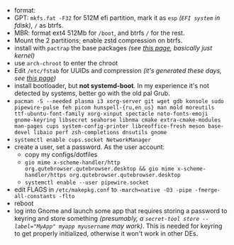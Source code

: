 * format:
 * GPT: `mkfs.fat -F32` for 512M efi partition, mark it as `esp` *(`EFI system` in fdisk)*, `/` as btrfs.
 * MBR: format ext4 512Mb for `/boot`, and btrfs `/` for the rest.
* Mount the 2 partitions; enable zstd compression on btrfs.
* install with `pactrap` the base packages *(see [this page](https://wiki.archlinux.org/title/Installation_guide), basically just kernel)*
* use `arch-chroot` to enter the chroot
* Edit `/etc/fstab` for UUIDs and compression *(it's generated these days, see [this page](https://wiki.archlinux.org/title/Installation_guide))*
* install bootloader, but **not systemd-boot**. In my experience it's not detected by systems, better go with the old pal Grub.
* `pacman -S --needed plasma i3 xorg-server git wget gdb konsole sudo pipewire-pulse feh picom hunspell-{ru,en_us} man mold moreutils ttf-ubuntu-font-family xorg-xinput spectacle noto-fonts-emoji gnome-keyring libsecret seahorse libnma cmake extra-cmake-modules man-pages cups system-config-printer libreoffice-fresh meson base-devel libaio perf zsh-completions dnsutils gnome`
* `systemctl enable cups.socket NetworkManager`
* create a user, set a password. As the user account:
    * copy my configs/dotfiles
    * `gio mime x-scheme-handler/http org.qutebrowser.qutebrowser.desktop && gio mime x-scheme-handler/https org.qutebrowser.qutebrowser.desktop`
    * `systemctl enable --user pipewire.socket`
* edit FLAGS in `/etc/makepkg.conf` to `-march=native -O3 -pipe -fmerge-all-constants -flto`
* reboot
* log into Gnome and launch some app that requires storing a password to keyring and store something *(presumably, a `secret-tool store --label="MyApp" myapp myusername` may work)*. This is needed for keyring to get properly initialized, otherwise it won't work in other DEs.

